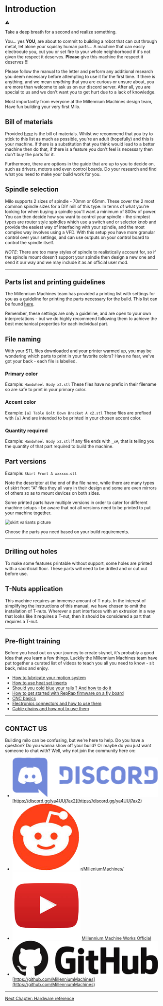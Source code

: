 # Introduction

:warning:

Take a deep breath for a second and realize something.

You… yes **YOU**, are about to commit to building a robot that can cut through metal, let alone your squishy human parts…
A machine that can easily electrocute you, cut you or set fire to your whole neighborhood if it's not given the respect it deserves.
**Please** give this machine the respect it deserves !!!

Please follow the manual to the letter and perform any additional research you deem necessary before attempting to use it for the first time.
If there is anything, and we mean _anything_ that you are curious or unsure about, you are more than welcome to ask us on our discord server.
After all, you are special to us and we don't want you to get hurt due to a lack of knowledge.

Most importantly from everyone at the Millennium Machines design team,
Have fun building your very first Milo.

## Bill of materials

Provided [here](../../bom/sourcing_guide.md) is the bill of materials. Whilst we recommend that you try to stick to this list as much as possible, you're an adult (hopefully) and this is your machine. If there is a substitution that you think would lead to a better machine then do that, if there is a feature you don't feel is necessary then don't buy the parts for it.

Furthermore, there are options in the guide that are up to you to decide on, such as drivers, motors and even control boards. Do your research and find what you need to make your build work for you.

## Spindle selection

Milo supports 2 sizes of spindle - 70mm or 65mm. These cover the 2 most common spindle sizes for a DIY mill of this type. In terms of what you're looking for when buying a spindle you'll want a minimum of 800w of power. You can then decide how you want to control your spindle - the simplest types are router style spindles which use a switch and or selector knob and provide the easiest way of interfacing with your spindle, and the most complex way involves using a VFD. With this setup you have more granular control over your settings, and can use outputs on your control board to control the spindle itself.

_NOTE_: There are too many styles of spindle to realistically account for, so if the spindle mount doesn't support your spindle then design a new one and send it our way and we may include it as an official user mod.

---

## Parts list and printing guidelines

The Millennium Machines team has provided a printing list with settings for you as a guideline for printing the parts necessary for the build. This list can be found [here](../../printing/print_guide.md).

Remember, these settings are only a guideline, and are open to your own interpretations - but we do highly recommend following them to achieve the best mechanical properties for each individual part.

## File naming

With your STL files downloaded and your printer warmed up, you may be wondering which parts to print in your favorite colors? Have no fear, we've got your back - each file is labelled.

### Primary color

Example: `Handwheel Body x2.stl`
These files have no prefix in their filename so are safe to print in your primary color.

### Accent color

Example: `[a] Table Bolt Down Bracket A x2.stl`
These files are prefixed with `[a]`
And are intended to be printed in your chosen accent color.

### Quantity required

Example: `Handwheel Body x2.stl`
If any file ends with `_x#`, that is telling you the quantity of that part required to build the machine.

## Part versions

Example: `Skirt Front A xxxxxx.stl`

Note the descriptor at the end of the file name, while there are many types of skirt front "A" files they all vary in their design and some are even mirrors of others so as to mount devices on both sides.

Some printed parts have multiple versions in order to cater for different machine setups - be aware that not all versions need to be printed to put your machine together.

![skirt variants picture](resources/skirt_variant.png)

Choose the parts you need based on your build requirements.

---

## Drilling out holes

To make some features printable without support, some holes are printed with a sacrificial floor. These parts will need to be drilled and or cut out before use.

## T-Nuts application

This machine requires an immense amount of T-nuts. In the interest of simplifying the instructions of this manual, we have chosen to omit the installation of T-nuts. Wherever a part interfaces with an extrusion in a way that looks like it requires a T-nut, then it should be considered a part that requires a T-nut.

---

## Pre-flight training

Before you head out on your journey to create skynet, it's probably a good idea that you learn a few things. Luckily the Millennium Machines team have put together a curated list of videos to teach you all you need to know - sit back, relax and enjoy.

- [How to lubricate your motion system](https://www.youtube.com/watch?v=UYvhYjkBFTY&list=PL7zrGeKp_8CTDOmpwZr5JnCSJqEghFh9j&index=39&t=816s)
- [How to use heat set inserts](https://www.youtube.com/watch?v=cyof7fYFcuQ&list=PL7zrGeKp_8CTDOmpwZr5JnCSJqEghFh9j&index=32)
- [Should you cold blue your rails ? And how to do it](https://www.youtube.com/watch?v=p6Id4Kl8RB0&list=PL7zrGeKp_8CTDOmpwZr5JnCSJqEghFh9j&index=10&t=210s)
- [How to get started with RepRap firmware on a fly board](https://www.youtube.com/watch?v=TAT532vIVzU)
- [CNC basics](https://www.youtube.com/watch?v=YBGqknN3gGs&t=466s)
- [Electronics connectors and how to use them](https://www.youtube.com/watch?v=y6G_MhQFv3k)
- [Cable chains and how not to use them](https://www.youtube.com/watch?v=_HiuY015rOY)

---

## CONTACT US

Building milo can be confusing, but we're here to help.
Do you have a question?
Do you wanna show off your build?
Or maybe do you just want someone to chat with?
Well, why not join the community here on:

- ![discord_logo](../resources/discord_logo.png) [https://discord.gg/ya4UUj7ax2](https://discord.gg/ya4UUj7ax2)
- ![reddit_logo](../resources/reddit_logo.png) [r/MilleniumMachines/](https://www.reddit.com/r/MilleniumMachines/)
- ![youtube_logo](../resources/youtube_logo.png) [Millennium Machine Works Official](https://www.youtube.com/channel/UCfdxXilZd76Dp8RfLxUJ_Gw)
- ![github_logo](../resources/github_logo.png) [https://github.com/MillenniumMachines](https://github.com/MillenniumMachines)

---

[Next Chapter: Hardware reference](./hardware_reference.md)
